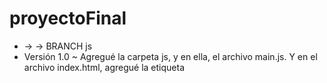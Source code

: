 # proyectoFinal
- → → BRANCH js 
- Versión 1.0   ~ Agregué la carpeta js, y en ella, el archivo main.js. Y en el archivo index.html, agregué la etiqueta <script> para vincularla con el archivo main.js.
                ~ En el archivo main.js, cree la clase "articulo" que va a almacenar las propiedades de cada prenda en venta.
- Versión 1.0a  ~ Arreglando errores. 
- Versión 1.0b  ~ Las funciones comprobarStock() - precioTotal() - comprando() - realizarCompra(), funcionan correctamente.   
- Versión 1.0c  ~ Agregué las funciones mostrarArticle()/opcionesDePago(). La función realizarCompra(), ahora se llama realizarPedido().
- Versión 1.0d  ~ Quité la función opcionesDePago().
- Versión 1.0d  ~ Eliminé la función precioTotal(), su contenido lo reducí a una sola línea, la cuál agregué a la función comprando(). Modifiqué las funciones comprando(), quieroComprar(), comprobarStock() y opcionesDePago(), reduciendo líneas y arreglando todos los errores. Agregué nuevas propiedades → cantidad/multiplePrecio, agregué el método multiplePriceE() y modifiqué todos los métodos que había.

~ → → BRANCH jsSecond
- Versión 2.0  ~ Agregué un arreglo de objetos e incluí los métodos filter() y forEach() en una función, en la cuál compara el valor ingresado con la propiedad "tipo" de los objetos del arreglo, si encuentra una similitud me devuelve un arreglo con esos elementos, sino, me devuelve un alert comunicando que no se encontro nada.
- Versión 2.0a ~ Objetivo hacer un filtro para la búsqueda de objetos.
- Versión 2.0b ~ Agregué nuevas funciones (comprobarStock y mostrarArticulos). La función comprobarStock, verifica que stock sea mayor que 0. Mientras que la función mostrarArticulos, te muestra las propiedades de los objetos seleccionados.
- Versión 2.0c ~ Agregué las funciones (cuantoDesea y arregloCargado). La primera te pregunta cuantos artículos vas a comprar, y descuenta esa cifra del stock (siempre corroborando primero que haya stock suficiente. La segunda funcion retorna "true" si el arreglo.length es mayor a 0, sino retorna "false". Todas las funciones andan correctamente. También realice pequeñas modificaciones en el HTML y en SCSS.

- Versión 2.2 ~ Sección Inicio → esta conectada a sec_Inicio.js, en el cuál esta alojado el carousel, proximamente le haré los cambios para que se visualicen los objetos más comprados - Sección Hombres → esta vinculada a dos archivos.js (inventario.js e estructura.js, mientras en el primero estan los objetos, en el segundo estan los procesos lógicos), los productos en venta se muestran desde esos archivos, y por otro lado creé los filtros por TIPO de producto y por PRECIO.
- Versión 2.3 ~ Sección Hombres los Radio Buttons para elegir los talles estarán deshabilitados si el talle en cuestión no tiene stock disponible. 
- Versión 2.4 ~ En la función "agregarProductos" en el archivo estructuras.js, almaceno el arreglo carritoDeCompras en el localStorage, y utilizo JSON para luego poder reutilizar el arreglo de objetos. Los objetos de este arreglo los visualizo en el archivo HTML carrito. En la misma función también conseguí que los items no se repitan en el arreglo, y asi poder visualizar la cantidad correcta de cada objeto y su talle correspondiente. 

- Versión 2.4a ~ [DESAFÍO  COMPLEMENTARIO] Agregué operadores ternarios y lógicos (&&) en el archivo estructuras.js, carpeta scripts, [en la función "filtroPrecio" linea 167 y en los eventos de botones, "opcionTipo" l. 154 y "opcionPrecio" l. 181]. Agregué destructuración en los archivos estructuras.js y appCarrito.js, carpeta scripts, [en las funciones "mostrarGaleria" l. 53  y "galeriaCarrito" l. 56, respectivamente]. 
[DESAFÍO LIBRERÍAS] Agregué las librerías Sweet Alert y Toastify, en los archivos estructura.js y appCarrito.js, carpeta scripts. En el archivo estructura.js, en el evento de botonAgregar línea 99, agregué un toastify, el cuál aparece cada vez que agregas un elemento al carrito. Mientras que en el archivo appCarrito.js, agregué ambas librerías, con toastify, aplicada en el boton eliminar aparece cada vez que eliminas un elemento del carrito. Por otro lado, la librería Sweet Alert la utilizo para mostrar el importe final, una vez que el usuario hace click en el botón "finalizar compra" si el carrito tiene elementos te da el importe, si no te comunica que el carrito esta vacìo. 

~ Versión 2.4b ~ [DESAFÍO AJAX] Creé dos archivos JSON, de los cuales recupero la información que voy a tener en las galerías. Los mismos los recupero mediante la herramienta FETCH, en los archivos "mainHombres.js" y "mainMujeres.js", (línea 148 aprox.).
~ Version 2.4c ~ Agregué el carousel dinámico en index.html y esta completa la sección de mujeres con su filtro funcionando perfectamente.
~ Versión 2.5 ~ Solucioné el problema del carusel con el link de la imágen. También solucioné un pequeño inconveniente que tenía que no se mostraba correctamente el carrito, no me había dado cuenta del mismo por la caché.
